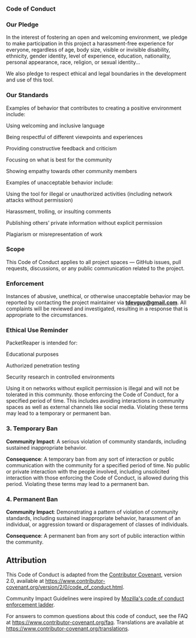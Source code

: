 ### Code of Conduct

### Our Pledge

In the interest of fostering an open and welcoming environment, we pledge to make participation in this project a harassment-free experience for everyone, regardless of age, body size, visible or invisible disability, ethnicity, gender identity, level of experience, education, nationality, personal appearance, race, religion, or sexual identity...

We also pledge to respect ethical and legal boundaries in the development and use of this tool.

### Our Standards

Examples of behavior that contributes to creating a positive environment include:

Using welcoming and inclusive language

Being respectful of different viewpoints and experiences

Providing constructive feedback and criticism

Focusing on what is best for the community

Showing empathy towards other community members


Examples of unacceptable behavior include:

Using the tool for illegal or unauthorized activities (including network attacks without permission)

Harassment, trolling, or insulting comments

Publishing others’ private information without explicit permission

Plagiarism or misrepresentation of work


### Scope

This Code of Conduct applies to all project spaces — GitHub issues, pull requests, discussions, or any public communication related to the project.

### Enforcement
Instances of abusive, unethical, or otherwise unacceptable behavior may be reported by contacting the project maintainer via **tdevguy@gmail.com**.
All complaints will be reviewed and investigated, resulting in a response that is appropriate to the circumstances.

### Ethical Use Reminder

PacketReaper is intended for:

Educational purposes

Authorized penetration testing

Security research in controlled environments

Using it on networks without explicit permission is illegal and will not be tolerated in this community.
those enforcing the Code of Conduct, for a specified period of time. This
includes avoiding interactions in community spaces as well as external channels
like social media. Violating these terms may lead to a temporary or
permanent ban.

### 3. Temporary Ban

**Community Impact**: A serious violation of community standards, including
sustained inappropriate behavior.

**Consequence**: A temporary ban from any sort of interaction or public
communication with the community for a specified period of time. No public or
private interaction with the people involved, including unsolicited interaction
with those enforcing the Code of Conduct, is allowed during this period.
Violating these terms may lead to a permanent ban.

### 4. Permanent Ban

**Community Impact**: Demonstrating a pattern of violation of community
standards, including sustained inappropriate behavior,  harassment of an
individual, or aggression toward or disparagement of classes of individuals.

**Consequence**: A permanent ban from any sort of public interaction within
the community.

## Attribution

This Code of Conduct is adapted from the [Contributor Covenant][homepage],
version 2.0, available at
https://www.contributor-covenant.org/version/2/0/code_of_conduct.html.

Community Impact Guidelines were inspired by [Mozilla's code of conduct
enforcement ladder](https://github.com/mozilla/diversity).

[homepage]: https://www.contributor-covenant.org

For answers to common questions about this code of conduct, see the FAQ at
https://www.contributor-covenant.org/faq. Translations are available at
https://www.contributor-covenant.org/translations.

